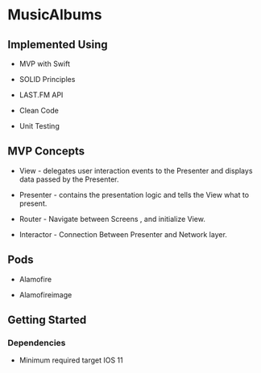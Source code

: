 # MusicAlbums

## Implemented Using

* MVP with Swift

* SOLID Principles

* LAST.FM API

* Clean Code

* Unit Testing

## MVP Concepts

* View - delegates user interaction events to the Presenter and displays data passed by the Presenter.

* Presenter - contains the presentation logic and tells the View what to present.

* Router - Navigate between Screens , and initialize View.

* Interactor - Connection Between Presenter and Network layer.

## Pods
* Alamofire

* Alamofireimage

## Getting Started

### Dependencies

* Minimum required target IOS 11
